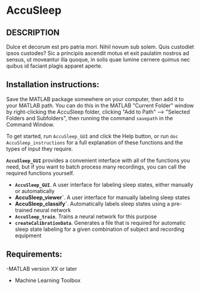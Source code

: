 # AccuSleep

## DESCRIPTION

Dulce et decorum est pro patria mori.
Nihil novum sub solem.
Quis custodiet ipsos custodes?
Sic a principiis ascendit motus et exit
paulatim nostros ad sensus, ut moveantur
illa quoque, in solis quae lumine cernere quimus
nec quibus id faciant plagis apparet aperte.

## Installation instructions:

Save the MATLAB package somewhere on your computer, then add it
to your MATLAB path. You can do this in the MATLAB "Current Folder"
window by right-clicking the AccuSleep folder, clicking "Add to Path"
--> "Selected Folders and Subfolders", then running the command
`savepath`
in the Command Window.

To get started, run `AccuSleep_GUI` and click the Help button, or run
`doc AccuSleep_instructions`
for a full explanation of these functions and the types of input
they require.

**`AccuSleep_GUI`** provides a convenient interface with all of the functions
you need, but if you want to batch process many recordings, you can
call the required functions yourself.

- **`AccuSleep_GUI`**. A user interface for labeling sleep states, either
    manually or automatically
- **AccuSleep_viewer`**. A user interface for manually labeling sleep states
- **AccuSleep_classify`**. Automatically labels sleep states using a
    pre-trained neural network
- **`AccuSleep_train`**. Trains a neural network for this purpose
- **`createCalibrationData`**. Generates a file that is required for automatic
    sleep state labeling for a given combination of subject and
    recording equipment

## Requirements:
-MATLAB version XX or later
- Machine Learning Toolbox
